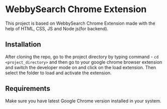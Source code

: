 # WebbySearch Chrome Extension
This project is based on WebbySearch Chrome Extension made with the help of HTML, CSS, JS and Node js(for backend).

## Installation
After cloning the repo, go to the project directory by typing command - `cd <project_directory>` and then go to your google chrome browser extension and switch the developer mode on and click on the load extension. Then select the folder to load and activate the extension.

## Requirements 
Make sure you have latest Google Chrome version installed in your system.
